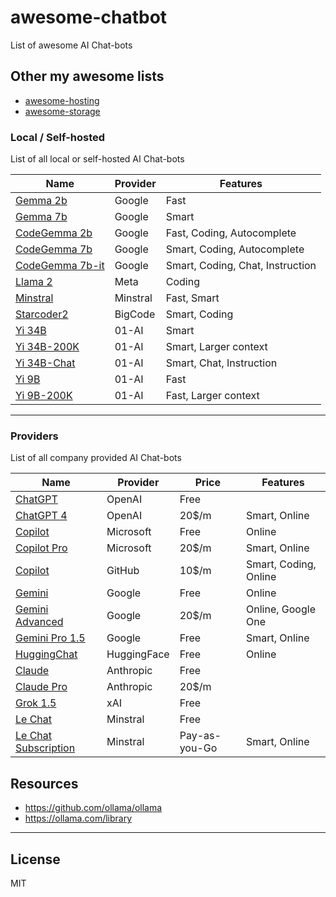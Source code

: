 # awesome-chatbot

List of awesome AI Chat-bots

## Other my awesome lists

- [awesome-hosting](https://github.com/dalisoft/awesome-hosting)
- [awesome-storage](https://github.com/dalisoft/awesome-storage)

### Local / Self-hosted

List of all local or self-hosted AI Chat-bots

| Name                                                             | Provider | Features                         |
| ---------------------------------------------------------------- | -------- | -------------------------------- |
| [Gemma 2b](https://huggingface.co/google/gemma-2b)               | Google   | Fast                             |
| [Gemma 7b](https://huggingface.co/google/gemma-7b)               | Google   | Smart                            |
| [CodeGemma 2b](https://huggingface.co/google/codegemma-2b)       | Google   | Fast, Coding, Autocomplete       |
| [CodeGemma 7b](https://huggingface.co/google/codegemma-7b)       | Google   | Smart, Coding, Autocomplete      |
| [CodeGemma 7b-it](https://huggingface.co/google/codegemma-7b-it) | Google   | Smart, Coding, Chat, Instruction |
| [Llama 2](https://llama.meta.com/llama2)                         | Meta     | Coding                           |
| [Minstral](https://docs.mistral.ai/models)                       | Minstral | Fast, Smart                      |
| [Starcoder2](https://github.com/bigcode-project/starcoder2)      | BigCode  | Smart, Coding                    |
| [Yi 34B](https://huggingface.co/01-ai/Yi-34B)                    | 01-AI    | Smart                            |
| [Yi 34B-200K](https://huggingface.co/01-ai/Yi-34B-200K)          | 01-AI    | Smart, Larger context            |
| [Yi 34B-Chat](https://huggingface.co/01-ai/Yi-34B-Chat)          | 01-AI    | Smart, Chat, Instruction         |
| [Yi 9B](https://huggingface.co/01-ai/Yi-9B)                      | 01-AI    | Fast                             |
| [Yi 9B-200K](https://huggingface.co/01-ai/Yi-9B-200K)            | 01-AI    | Fast, Larger context             |

---

### Providers

List of all company provided AI Chat-bots

| Name                                                                | Provider    | Price         | Features              |
| ------------------------------------------------------------------- | ----------- | ------------- | --------------------- |
| [ChatGPT](https://openai.com/chatgpt/pricing)                       | OpenAI      | Free          |                       |
| [ChatGPT 4](https://openai.com/chatgpt/pricing)                     | OpenAI      | 20$/m         | Smart, Online         |
| [Copilot](https://www.microsoft.com/en-us/microsoft-copilot)        | Microsoft   | Free          | Online                |
| [Copilot Pro](https://www.microsoft.com/en-us/microsoft-copilot)    | Microsoft   | 20$/m         | Smart, Online         |
| [Copilot](https://github.com/features/copilot/plans)                | GitHub      | 10$/m         | Smart, Coding, Online |
| [Gemini](https://gemini.google.com)                                 | Google      | Free          | Online                |
| [Gemini Advanced](https://gemini.google.com)                        | Google      | 20$/m         | Online, Google One    |
| [Gemini Pro 1.5](https://aistudio.google.com/app/waitlist/97445851) | Google      | Free          | Smart, Online         |
| [HuggingChat](https://huggingface.co/chat)                          | HuggingFace | Free          | Online                |
| [Claude](https://claude.ai)                                         | Anthropic   | Free          |                       |
| [Claude Pro](https://claude.ai)                                     | Anthropic   | 20$/m         |                       |
| [Grok 1.5](https://x.ai)                                            | xAI         | Free          |                       |
| [Le Chat](https://chat.mistral.ai/chat)                             | Minstral    | Free          |                       |
| [Le Chat Subscription](https://mistral.ai)                          | Minstral    | Pay-as-you-Go | Smart, Online         |

## Resources

- <https://github.com/ollama/ollama>
- <https://ollama.com/library>

---

## License

MIT
